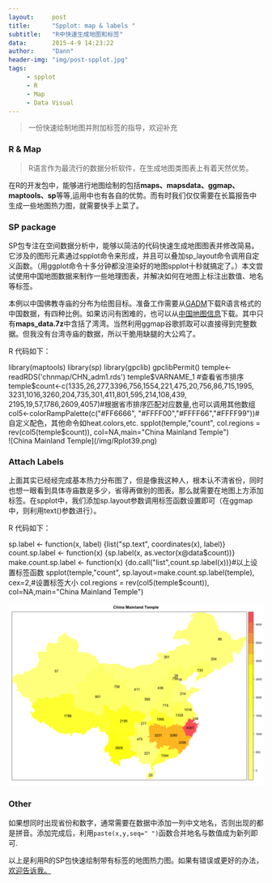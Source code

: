 ```yaml
---
layout:     post
title:      "Spplot: map & labels "
subtitle:   "R中快速生成地图和标签"
data:       2015-4-9 14:23:22
author:     "Dann"
header-img: "img/post-spplot.jpg"
tags:
     - spplot
     - R
     - Map
     - Data Visual
---
```


> 一份快速绘制地图并附加标签的指导，欢迎补充

###  R & Map   

>R语言作为最流行的数据分析软件，在生成地图类图表上有着天然优势。

在R的开发包中，能够进行地图绘制的包括**maps、mapsdata、ggmap、maptools、sp**等等,运用中也有各自的优势。而有时我们仅仅需要在长篇报告中生成一些地图热力图，就需要快手上菜了。

###  SP package
SP包专注在空间数据分析中，能够以简洁的代码快速生成地图图表并修改简易。它涉及的图形元素通过spplot命令来形成，并且可以叠加sp_layout命令调用自定义函数。（用ggplot命令十多分钟都没渲染好的地图spplot十秒就搞定了。）本文尝试使用中国地图数据来制作一些地理图表，并解决如何在地图上标注出数值、地名等标签。

本例以中国佛教寺庙的分布为绘图目标。准备工作需要从<a href="http://gadm.org/">GADM</a>下载R语言格式的中国数据，有四种比例。如果访问有困难的，也可以从<a href="http://pan.baidu.com/s/1eROX0zS">中国地图信息</a>下载。其中只有**maps_data.7z**中含括了湾湾。当然利用ggmap谷歌抓取可以直接得到完整数据。但我没有台湾寺庙的数据，所以干脆用缺腿的大公鸡了。

R 代码如下：
<div>
    library(maptools)
    library(sp)
    library(gpclib) 
    gpclibPermit() 
    temple<-readRDS('chnmap/CHN_adm1.rds')
    temple$VARNAME_1 #查看省市排序
    temple$count<-c(1335,26,277,3396,756,1554,221,475,20,756,86,715,1995,
                3231,1016,3260,204,735,301,411,801,595,214,108,439,
                2195,19,57,1786,2609,4057)#根据省市排序匹配对应数量,也可以调用其他数组
    col5<-colorRampPalette(c("#FF6666",  "#FFFF00","#FFFF66","#FFFF99"))#自定义配色，其他命令如heat.colors,etc.
    spplot(temple,"count",
       col.regions = rev(col5(temple$count)),
       col=NA,main="China Mainland Temple")
</div>
![China Mainland Temple](/img/Rplot39.png)

###  Attach Labels
上面其实已经经完成基本热力分布图了，但是像我这种人，根本认不清省份，同时也想一眼看到具体寺庙数是多少，省得再做别的图表。那么就需要在地图上方添加标签。在spplot中，我们添加sp.layout参数调用标签函数设置即可（在ggmap中，则利用text()参数进行）。

R 代码如下：
<div>
   sp.label <- function(x, label) {list("sp.text", coordinates(x), label)}
   count.sp.label <- function(x) {sp.label(x, as.vector(x@data$count))}
   make.count.sp.label <- function(x) {do.call("list",count.sp.label(x))}#以上设置标签函数
   spplot(temple,"count",
         sp.layout=make.count.sp.label(temple),
         cex=2,#设置标签大小
         col.regions = rev(col5(temple$count)),
         col=NA,main="China Mainland Temple")
</div>

![China Mainland Temple](/img/Rplot38.png)

###  Other
如果想同时出现省份和数字，通常需要在数据中添加一列中文地名，否则出现的都是拼音。添加完成后，利用`paste(x,y,seq=" ")`函数合并地名与数值成为新列即可.

以上是利用R的SP包快速绘制带有标签的地图热力图。如果有错误或更好的办法，<a href="mailto:dannsaoyou@gmail.com">欢迎告诉我。</a>